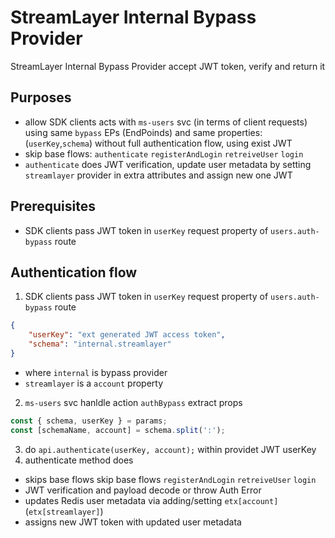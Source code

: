 # StreamLayer Internal Bypass Provider

StreamLayer Internal Bypass Provider accept JWT token, verify and return it

## Purposes
- allow SDK clients acts with `ms-users` svc (in terms of client requests) using same `bypass` EPs (EndPoinds) and same properties: (`userKey`,`schema`) without full authentication flow, using exist JWT
- skip base flows: `authenticate` `registerAndLogin` `retreiveUser` `login`
- `authenticate` does JWT verification, update user metadata by setting `streamlayer` provider in extra attributes and assign new one JWT

## Prerequisites
- SDK clients pass JWT token in `userKey` request property of `users.auth-bypass` route

## Authentication flow
1. SDK clients pass JWT token in `userKey` request property of `users.auth-bypass` route
```json
{ 
	"userKey": "ext generated JWT access token", 
	"schema": "internal.streamlayer"
}
```
- where `internal` is bypass provider
- `streamlayer` is a `account` property

2. `ms-users` svc hanldle action `authBypass`
extract props
```js
const { schema, userKey } = params;
const [schemaName, account] = schema.split(':');
```
3. do `api.authenticate(userKey, account);` within providet JWT userKey
4. authenticate method does
- skips base flows skip base flows `registerAndLogin` `retreiveUser` `login`
- JWT verification and payload decode or throw Auth Error
- updates Redis user metadata via adding/setting `etx[account]` (`etx[streamlayer]`)
- assigns new JWT token with updated user metadata
